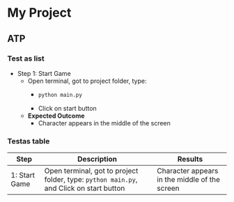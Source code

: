 # My Project

## ATP

### Test as list

- Step 1: Start Game
  - Open terminal, got to project folder, type:
    - ```py
      python main.py
      ```
    - Click on start button
  - **Expected Outcome**
    - Character appears in the middle of the screen

### Testas table

|Step | Description | Results |
|---|---|---|
| 1: Start Game | Open terminal, got to project folder, type: `python main.py`, and Click on start button | Character appears in the middle of the screen |